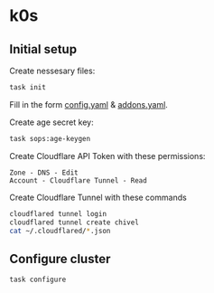 # k0s

## Initial setup

Create nessesary files:

```bash
task init
```

Fill in the form [config.yaml](./bootstrap/vars/config.yaml) & [addons.yaml](./bootstrap/vars/addons.yaml).

Create age secret key:

```bash
task sops:age-keygen
```

Create Cloudflare API Token with these permissions:

```
Zone - DNS - Edit
Account - Cloudflare Tunnel - Read
```

Create Cloudflare Tunnel with these commands

```bash
cloudflared tunnel login
cloudflared tunnel create chivel
cat ~/.cloudflared/*.json
```

## Configure cluster

```bash
task configure
```
